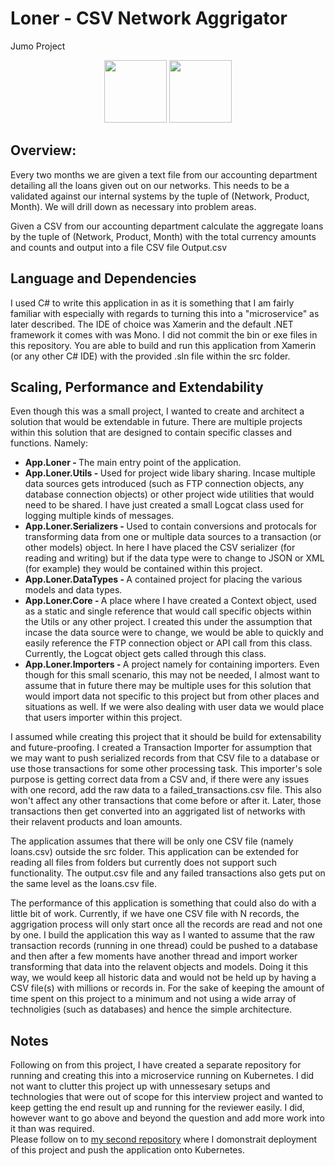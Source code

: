 Loner - CSV Network Aggrigator
======
Jumo Project
<p align="center">
    <img width = "100" src="https://avatars0.githubusercontent.com/u/53395?v=3&s=400" alt=""/>
    <img width = "100" src="http://devstickers.com/assets/img/pro/2p4i.png" alt=""/>
</p>

## Overview:
Every two months we are given a text file from our accounting department detailing all the loans given out on our networks. This needs to be a validated against our internal systems by the tuple of (Network, Product, Month). We will drill down as necessary into problem areas.  

Given a CSV from our accounting department calculate the aggregate loans by the tuple of (Network, Product, Month) with the total currency amounts and counts and output into a file CSV file Output.csv

## Language and Dependencies
I used C# to write this application in as it is something that I am fairly familiar with especially with regards to turning this into a "microservice" as later described. The IDE of choice was Xamerin and the default .NET framework it comes with was Mono. I did not commit the bin or exe files in this repository. You are able to build and run this application from Xamerin (or any other C# IDE) with the provided .sln file within the src folder.

## Scaling, Performance and Extendability
Even though this was a small project, I wanted to create and architect a solution that would be extendable in future. There are multiple projects within this solution that are designed to contain specific classes and functions. Namely:
- <b>App.Loner - </b> The main entry point of the application.
- <b>App.Loner.Utils - </b> Used for project wide libary sharing. Incase multiple data sources gets introduced (such as FTP connection objects, any database connection objects) or other project wide utilities that would need to be shared. I have just created a  small Logcat class used for logging multiple kinds of messages.
- <b>App.Loner.Serializers - </b> Used to contain conversions and protocals for transforming data from one or multiple data sources to a transaction (or other models) object. In here I have placed the CSV serializer (for reading and writing) but if the data type were to change to JSON or XML (for example) they would be contained within this project.
- <b>App.Loner.DataTypes - </b> A contained project for placing the various models and data types.
- <b>App.Loner.Core - </b> A place where I have created a Context object, used as a static and single reference that would call specific objects within the Utils or any other project. I created this under the assumption that incase the data source were to change, we would be able to quickly and easily reference the FTP connection object or API call from this class. Currently, the Logcat object gets called through this class.
- <b>App.Loner.Importers - </b> A project namely for containing importers. Even though for this small scenario, this may not be needed, I almost want to assume that in future there may be multiple uses for this solution that would import data not specific to this project but from other places and situations as well. If we were also dealing with user data we would place that users importer within this project.

I assumed while creating this project that it should be build for extensability and future-proofing. I created a Transaction Importer for assumption that we may want to push serialized records from that CSV file to a database or use those transactions for some other processing task. This importer's sole purpose is getting correct data from a CSV and, if there were any issues with one record, add the raw data to a failed_transactions.csv file. This also won't affect any other transactions that come before or after it. Later, those transactions then get converted into an aggrigated list of networks with their relavent products and loan amounts.

The application assumes that there will be only one CSV file (namely loans.csv) outside the src folder. This application can be extended for reading all files from folders but currently does not support such functionality. The output.csv file and any failed transactions also gets put on the same level as the loans.csv file.

The performance of this application is something that could also do with a little bit of work.  Currently, if we have one CSV file with N records, the aggrigation process will only start once all the records are read and not one by one. I build the application this way as I wanted to assume that the raw transaction records (running in one thread) could be pushed to a database and then after a few moments have another thread and import worker transforming that data into the relavent objects and models. Doing it this way, we would keep all historic data and would not be held up by having a CSV file(s) with millions or records in. For the sake of keeping the amount of time spent on this project to a minimum and not using a wide array of technoligies (such as databases) and hence the simple architecture. 

## Notes
Following on from this project, I have created a separate repository for running and creating this into a microservice running on Kubernetes. I did not want to clutter this project up with unnessesary setups and technologies that were out of scope for this interview project and wanted to keep getting the end result up and running for the reviewer easily. I did, however want to go above and beyond the question and add more work into it than was required.  
Please follow on to <a href="https://github.com/SierraII/Loner-MicroService">my second repository</a> where I domonstrait deployment of this project and push the application onto Kubernetes.
